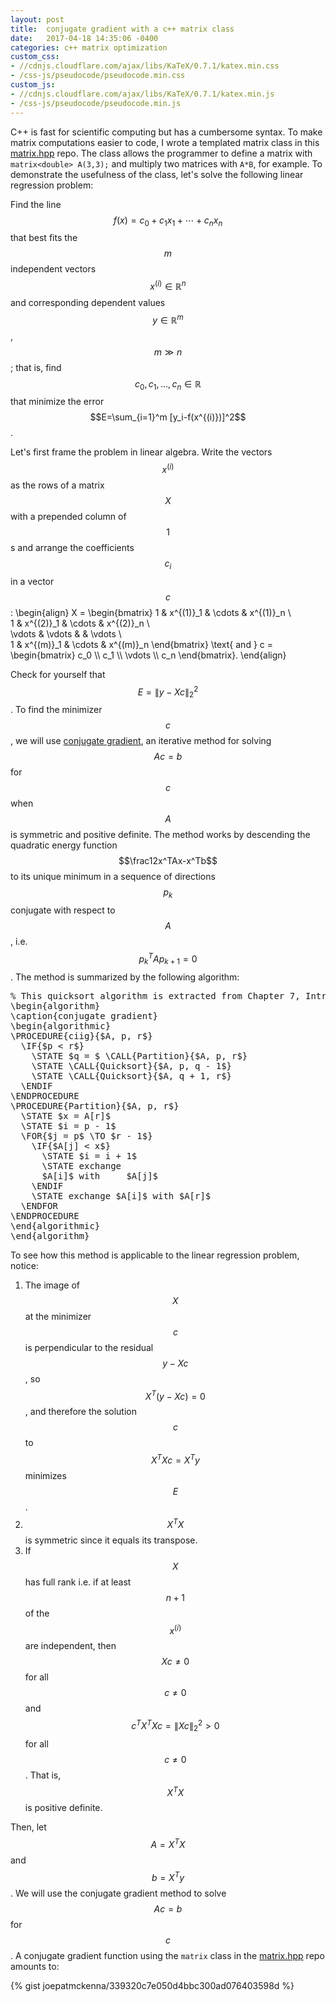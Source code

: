 ```yaml
---
layout: post
title:  conjugate gradient with a c++ matrix class
date:   2017-04-18 14:35:06 -0400
categories: c++ matrix optimization
custom_css:
- //cdnjs.cloudflare.com/ajax/libs/KaTeX/0.7.1/katex.min.css
- /css-js/pseudocode/pseudocode.min.css
custom_js:
- //cdnjs.cloudflare.com/ajax/libs/KaTeX/0.7.1/katex.min.js
- /css-js/pseudocode/pseudocode.min.js
---
```


C++ is fast for scientific computing but has a cumbersome syntax. To make matrix computations easier to code, I wrote a templated matrix class in this [matrix.hpp](https://www.github.com./joepatmckenna/matrix.hpp) repo. The class allows the programmer to define a matrix with `matrix<double> A(3,3);` and multiply two matrices with `A*B`, for example. To demonstrate the usefulness of the class, let's solve the following linear regression problem:

Find the line $$f(x)=c_0+c_1x_1+\cdots+c_nx_n$$ that best fits the $$m$$ independent vectors $$x^{(i)}\in\mathbb{R}^n$$ and corresponding dependent values $$y\in\mathbb{R}^m$$, $$m\gg n$$; that is, find $$c_0,c_1,\ldots,c_n\in\mathbb{R}$$ that minimize the error $$E=\sum_{i=1}^m [y_i-f(x^{(i)})]^2$$.

Let's first frame the problem in linear algebra. Write the vectors $$x^{(i)}$$ as the rows of a matrix $$X$$ with a prepended column of $$1$$s and arrange the coefficients $$c_i$$ in a vector $$c$$:
\begin{align}
X = \begin{bmatrix}
1 & x^{(1)}_1 & \cdots & x^{(1)}_n \\\
1 & x^{(2)}_1 & \cdots & x^{(2)}_n \\\
\vdots & \vdots &  & \vdots \\\
1 & x^{(m)}_1 & \cdots & x^{(m)}_n
\end{bmatrix} \text{ and }
c = \begin{bmatrix}
c_0 \\\ c_1 \\\ \vdots \\\ c_n
\end{bmatrix}.
\end{align}

Check for yourself that $$E=\|y-Xc\|_2^2$$. To find the minimizer $$c$$, we will use [conjugate gradient](https://en.wikipedia.org/wiki/Conjugate_gradient_method), an iterative method for solving $$Ac=b$$ for $$c$$ when $$A$$ is symmetric and positive definite. The method works by descending the quadratic energy function $$\frac12x^TAx-x^Tb$$ to its unique minimum in a sequence of directions $$p_k$$ conjugate with respect to $$A$$, i.e. $$p_k^TAp_{k+1}=0$$. The method is summarized by the following algorithm:

<pre class="pseudocode">
% This quicksort algorithm is extracted from Chapter 7, Introduction to Algorithms (3rd edition)
\begin{algorithm}
\caption{conjugate gradient}
\begin{algorithmic}
\PROCEDURE{ciig}{$A, p, r$}
  \IF{$p &lt; r$}
    \STATE $q = $ \CALL{Partition}{$A, p, r$}
    \STATE \CALL{Quicksort}{$A, p, q - 1$}
    \STATE \CALL{Quicksort}{$A, q + 1, r$}
  \ENDIF
\ENDPROCEDURE
\PROCEDURE{Partition}{$A, p, r$}
  \STATE $x = A[r]$
  \STATE $i = p - 1$
  \FOR{$j = p$ \TO $r - 1$}
    \IF{$A[j] &lt; x$}
      \STATE $i = i + 1$
      \STATE exchange
      $A[i]$ with     $A[j]$
    \ENDIF
    \STATE exchange $A[i]$ with $A[r]$
  \ENDFOR
\ENDPROCEDURE
\end{algorithmic}
\end{algorithm}
</pre>


To see how this method is applicable to the linear regression problem, notice:

1. The image of $$X$$ at the minimizer $$c$$ is perpendicular to the residual $$y-Xc$$, so $$X^T(y-Xc)=0$$, and therefore the solution $$c$$ to $$X^TXc=X^Ty$$ minimizes $$E$$.
2. $$X^TX$$ is symmetric since it equals its transpose.
3. If $$X$$ has full rank i.e. if at least $$n+1$$ of the $$x^{(i)}$$ are independent, then $$Xc\neq0$$ for all $$c\neq0$$ and $$c^TX^TXc=\|Xc\|_2^2>0$$ for all $$c\neq0$$. That is, $$X^TX$$ is positive definite.

Then, let $$A=X^TX$$ and $$b=X^Ty$$. We will use the conjugate gradient method to solve $$Ac=b$$ for $$c$$. A conjugate gradient function using the `matrix` class in the [matrix.hpp](https://www.github.com./joepatmckenna/matrix.hpp) repo amounts to:

{% gist joepatmckenna/339320c7e050d4bbc300ad076403598d %}
    
